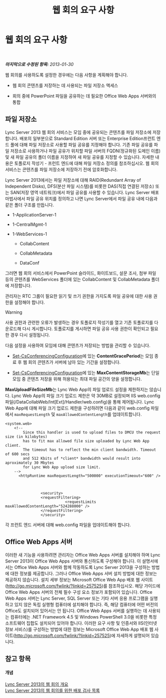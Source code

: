﻿---
title: 웹 회의 요구 사항
TOCTitle: 웹 회의 요구 사항
ms:assetid: 125f847c-58ab-450f-ae43-41219fd38477
ms:mtpsurl: https://technet.microsoft.com/ko-kr/library/JJ619171(v=OCS.15)
ms:contentKeyID: 49302868
ms.date: 08/10/2015
mtps_version: v=OCS.15
ms.translationtype: HT
---

# 웹 회의 요구 사항

 

_**마지막으로 수정된 항목:** 2013-01-30_

웹 회의를 사용하도록 설정한 경우에는 다음 사항을 계획해야 합니다.

  -   
    웹 회의 콘텐츠를 저장하는 데 사용되는 파일 저장소 액세스

  -   
    회의 중에 PowerPoint 파일을 공유하는 데 필요한 Office Web Apps 서버와의 통합

## 파일 저장소

Lync Server 2013 웹 회의 서비스는 모임 중에 공유되는 콘텐츠를 파일 저장소에 저장합니다. 배포의 일부분으로 Standard Edition 서버 또는 Enterprise Edition프런트 엔드 풀에 대해 파일 저장소로 사용할 파일 공유를 지정해야 합니다. 기존 파일 공유를 파일 저장소로 사용하거나 파일 공유가 위치할 파일 서버의 FQDN(정규화된 도메인 이름) 및 새 파일 공유의 폴더 이름을 지정하여 새 파일 공유를 지정할 수 있습니다. 자세한 내용은 토폴로지 작성기 - 프런트 엔드에 대해 파일 저장소 정의를 참조하십시오. 웹 회의 서비스는 콘텐츠를 파일 저장소에 저장하기 전에 암호화합니다.

Lync Server 2013에서는 파일 저장소에 대해 RAID(Redundant Array of Independent Disks), DFS(분산 파일 시스템)를 비롯한 DAS(직접 연결된 저장소) 또는 SAN(저장 영역 네트워크)에서 파일 공유를 사용할 수 있습니다. Lync Server 배포 마법사에서 파일 공유 위치를 정의하고 나면 Lync Server에서 파일 공유 내에 다음과 같은 폴더 구조를 만듭니다.

  - 1-ApplicationServer-1

  - 1-CentralMgmt-1

  - 1-WebServices-1
    
      - CollabContent
    
      - CollabMetadata
    
      - DataConf

그러면 웹 회의 서비스에서 PowerPoint 슬라이드, 화이트보드, 설문 조사, 첨부 파일 등의 콘텐츠를 WebServices 폴더에 있는 CollabContent 및 CollabMetadata 폴더에 저장합니다.

관리자는 RTC 그룹이 필요한 읽기 및 쓰기 권한을 가지도록 파일 공유에 대한 사용 권한을 설정해야 합니다.


> [!WARNING]
> 사용 권한과 관련한 오류가 발생하는 경우 토폴로지 작성기를 열고 기존 토폴로지를 다운로드해 다시 게시합니다. 토폴로지를 게시하면 파일 공유 사용 권한이 확인되고 필요한 경우 다시 설정됩니다.



다음 설정을 사용하여 모임에 대해 콘텐츠가 저장되는 방법을 관리할 수 있습니다.

  - [Set-CsConferencingConfiguration](set-csconferencingconfiguration.md)에 있는 **ContentGracePeriod**는 모임 종료 후 웹 회의 콘텐츠가 서버에 남아 있는 기간을 설정합니다.

  - [Set-CsConferencingConfiguration](set-csconferencingconfiguration.md)에 있는 **MaxContentStorageMb**는 단일 모임 중 콘텐츠 저장을 위해 허용되는 최대 파일 공간의 양을 설정합니다.

**MaxUploadFileSizeMb**는 Lync Web App의 파일 업로드 설정을 제한하지는 않습니다. Lync Web App의 파일 크기 업로드 제한은 약 30MB로 설정되며 IIS web.config 파일(/DataCollabWeb/Int\[Ext\]/Handler/web.config)을 통해 제어됩니다. Lync Web App에 대해 파일 크기 업로드 제한을 구성하려면 다음과 같이 web.config 파일에서 `maxRequestLength` 및 `maxAllowedContentLength`를 업데이트합니다.

    <system.web>
        <!-- 
            Since this handler is used to upload files to DMCU the request size (in kilobytes) 
            has to fit max allowed file size uploaded by Lync Web App client.
            The timeout has to reflect the min client bandwidth. Timeout of 600 secs 
            and 512 Kbits of *client* bandwidth would result into aproximately 30 Mbytes 
            for Lync Web App upload size limit.
        -->
          <httpRuntime maxRequestLength="500000" executionTimeout="600" />
    
    
    
                    <security>
                    <requestFiltering>
                               <requestLimits maxAllowedContentLength="524288000" />
                    </requestFiltering>
                    </security>

각 프런트 엔드 서버에 대해 web.config 파일을 업데이트해야 합니다.

## Office Web Apps 서버

이러한 새 기능을 사용하려면 관리자는 Office Web Apps 서버를 설치해야 하며 Lync Server 2013이 Office Web Apps 서버와 통신하도록 구성해야 합니다. 이 설명서에서는 Office Web Apps 서버와 함께 작동하도록 Lync Server 2013을 구성하는 방법에 대한 정보를 제공합니다. 그러나 Office Web Apps 서버 설치 방법에 대한 정보는 제공하지 않습니다. 설치 세부 정보는 Microsoft Office Web App 배포 웹 사이트(<http://go.microsoft.com/fwlink/?linkid=257525>)를 참조하십시오. 해당 가이드에 Office Web Apps 서버의 전체 필수 구성 요소 정보가 포함되어 있습니다. Office Web Apps 서버는 Lync Server, SQL Server 또는 기타 서버 응용 프로그램을 실행하고 있지 않은 독립 실행형 컴퓨터에 설치해야 합니다. 즉, 해당 컴퓨터에 어떤 버전의 Office도 설치되어 있어서는 안 됩니다. Office Web Apps 서버를 실행하는 데 사용되는 컴퓨터에는 .NET Framework 4.5 및 Windows PowerShell 3.0을 비롯한 특정 소프트웨어 집합도 설치되어 있어야 합니다. 이러한 요구 사항 및 인증서와 IIS(인터넷 정보 서비스)를 구성하는 방법에 대한 정보는 Microsoft Office Web App 배포 웹 사이트(<http://go.microsoft.com/fwlink/?linkid=257525>)에 자세하게 설명되어 있습니다.

## 참고 항목

#### 개념

[Lync Server 2013의 웹 회의 개요](lync-server-2013-web-conferencing-overview.md)  
[Lync Server 2013의 웹 회의를 위한 배포 검사 목록](lync-server-2013-deployment-checklist-for-web-conferencing.md)

